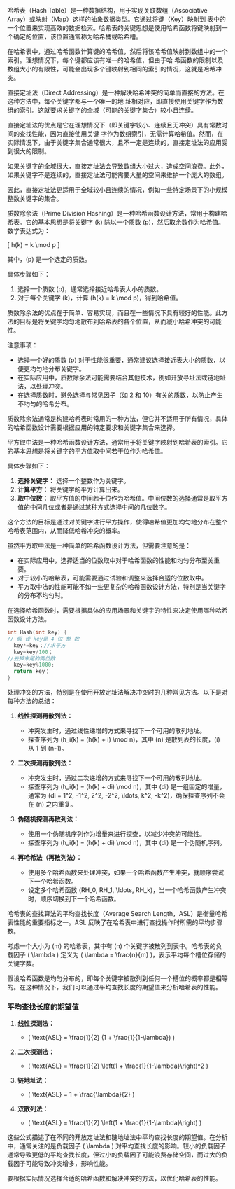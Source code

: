 哈希表（Hash Table）是一种数据结构，用于实现关联数组（Associative Array）或映射（Map）这样的抽象数据类型。它通过将键（Key）映射到
表中的一个位置来实现高效的数据检索。哈希表的关键思想是使用哈希函数将键映射到一个确定的位置，该位置通常称为哈希桶或哈希槽。

在哈希表中，通过哈希函数计算键的哈希值，然后将该哈希值映射到数组中的一个索引。理想情况下，每个键都应该有唯一的哈希值，但由于哈
希函数的限制以及数组大小的有限性，可能会出现多个键映射到相同的索引的情况，这就是哈希冲突。

直接定址法（Direct Addressing）是一种解决哈希冲突的简单而直接的方法。在这种方法中，每个关键字都与一个唯一的地
址相对应，即直接使用关键字作为数组的索引。这就要求关键字的全域（可能的关键字集合）较小且连续。

直接定址法的优点是它在理想情况下（即关键字较小、连续且无冲突）具有常数时间的查找性能，因为直接使用关键
字作为数组索引，无需计算哈希值。然而，在实际情况下，由于关键字集合通常很大，且不一定是连续的，直接定址法的应用受到很大的限制。

如果关键字的全域很大，直接定址法会导致数组大小过大，造成空间浪费。此外，如果关键字不是连续的，直接定址法可能需要大量的空间来维护一个庞大的数组。

因此，直接定址法更适用于全域较小且连续的情况，例如一些特定场景下的小规模整数关键字的集合。

质数除余法（Prime Division Hashing）是一种哈希函数设计方法，常用于构建哈希表。它的基本思想是将关键字 \(k\) 除以一个质数 \(p\)，然后取余数作为哈希值。数学表达式为：

\[ h(k) = k \mod p \]

其中，\(p\) 是一个选定的质数。

具体步骤如下：

1. 选择一个质数 \(p\)，通常选择接近哈希表大小的质数。
2. 对于每个关键字 \(k\)，计算 \(h(k) = k \mod p\)，得到哈希值。

质数除余法的优点在于简单、容易实现，而且在一些情况下具有较好的性能。此方法的目标是将关键字均匀地散布到哈希表的各个位置，从而减小哈希冲突的可能性。

注意事项：

- 选择一个好的质数 \(p\) 对于性能很重要，通常建议选择接近表大小的质数，以便更均匀地分布关键字。
- 在实际应用中，质数除余法可能需要结合其他技术，例如开放寻址法或链地址法，以处理冲突。
- 在选择质数时，避免选择与常见因子（如 2 和 10）有关的质数，以防止产生不均匀的哈希分布。

质数除余法通常是构建哈希表时常用的一种方法，但它并不适用于所有情况，具体的哈希函数设计需要根据应用的特定要求和关键字集合来选择。

平方取中法是一种哈希函数设计方法，通常用于将关键字映射到哈希表的索引。它的基本思想是将关键字的平方值取中间若干位作为哈希值。

具体步骤如下：

1. **选择关键字：** 选择一个整数作为关键字。
2. **计算平方：** 将关键字的平方计算出来。
3. **取中位数：** 取平方值的中间若干位作为哈希值。中间位数的选择通常是取平方值的中间几位或者是通过某种方式选择中间的几位数字。

这个方法的目标是通过对关键字进行平方操作，使得哈希值更加均匀地分布在整个哈希表范围内，从而降低哈希冲突的概率。

虽然平方取中法是一种简单的哈希函数设计方法，但需要注意的是：

- 在实际应用中，选择适当的位数取中对于哈希函数的性能和均匀分布至关重要。
- 对于较小的哈希表，可能需要通过试验和调整来选择合适的位数取中。
- 平方取中法的性能可能不如一些更复杂的哈希函数设计方法，特别是当关键字的分布不均匀时。

在选择哈希函数时，需要根据具体的应用场景和关键字的特性来决定使用哪种哈希函数设计方法。

```C++
int Hash(int key) {
// 假 设 key是 4 位 整 数
  key*=key；//求平方
  key=key/100；
//去掉末尾的两位数
  key=key%1000;
  return key；
}
```

处理冲突的方法，特别是在使用开放定址法解决冲突时的几种常见方法。以下是对每种方法的总结：

1. **线性探测再散列法：**
   - 冲突发生时，通过线性递增的方式来寻找下一个可用的散列地址。
   - 探查序列为 \(h_i(k) = (h(k) + i) \mod n\)，其中 \(n\) 是散列表的长度，\(i\) 从 1 到 \(n-1\)。

2. **二次探测再散列法：**
   - 冲突发生时，通过二次递增的方式来寻找下一个可用的散列地址。
   - 探查序列为 \(h_i(k) = (h(k) + di) \mod n\)，其中 \(di\) 是一组固定的增量，通常为 \(di = 1^2, -1^2, 2^2, -2^2, \ldots, k^2, -k^2\)，确保探查序列不会在 \(n\) 之内重复。

3. **伪随机探测再散列法：**
   - 使用一个伪随机序列作为增量来进行探查，以减少冲突的可能性。
   - 探查序列为 \(h_i(k) = (h(k) + di) \mod n\)，其中 \(di\) 是一个伪随机序列。

4. **再哈希法（再散列法）：**
   - 使用多个哈希函数来处理冲突，如果一个哈希函数产生冲突，就顺序尝试下一个哈希函数。
   - 设定多个哈希函数 \(RH_0, RH_1, \ldots, RH_k\)，当一个哈希函数产生冲突时，顺序切换到下一个哈希函数。

哈希表的查找算法的平均查找长度（Average Search Length，ASL）是衡量哈希表性能的重要指标之一。ASL 反映了在哈希表中进行查找操作时所需的平均步骤数。

考虑一个大小为 \(m\) 的哈希表，其中有 \(n\) 个关键字被散列到表中。哈希表的负载因子 \( \lambda \) 定义为 \( \lambda = \frac{n}{m} \)，表示平均每个槽位存储的关键字数。

假设哈希函数是均匀分布的，即每个关键字被散列到任何一个槽位的概率都是相等的。在这种情况下，我们可以通过平均查找长度的期望值来分析哈希表的性能。

### 平均查找长度的期望值

1. **线性探测法：**
   - \( \text{ASL} = \frac{1}{2} (1 + \frac{1}{1-\lambda}) \)

2. **二次探测法：**
   - \( \text{ASL} = \frac{1}{2} \left(1 + \frac{1}{1-\lambda}\right)^2 \)

3. **链地址法：**
   - \( \text{ASL} = 1 + \frac{\lambda}{2} \)
  
4. **双散列法：**
   - \( \text{ASL} = \frac{1}{2} \left(1 + \frac{1}{1-\lambda}\right) \)

这些公式描述了在不同的开放定址法和链地址法中平均查找长度的期望值。在分析中，通常关注的是负载因子 \( \lambda \) 对平均查找长度的影响。较小的负载因子通常导致更低的平均查找长度，但过小的负载因子可能浪费存储空间，而过大的负载因子可能导致冲突增多，影响性能。

要根据实际情况选择合适的哈希函数和解决冲突的方法，以优化哈希表的性能。
